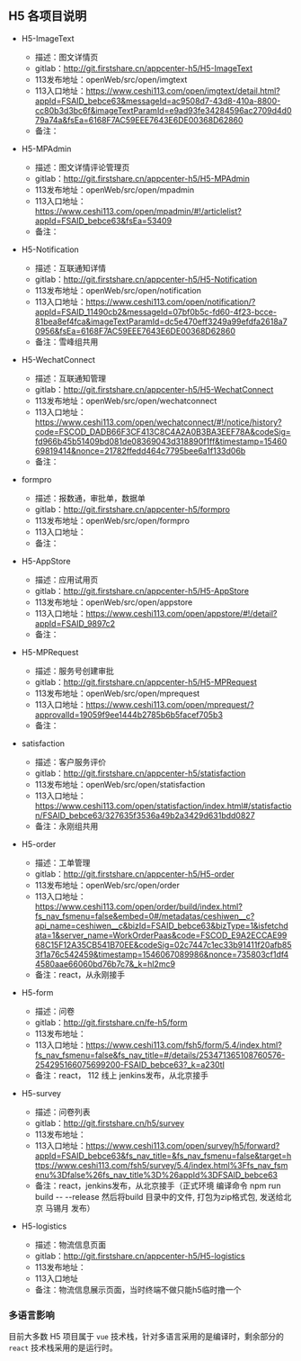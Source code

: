 ## H5 各项目说明

- H5-ImageText
    - 描述：图文详情页
    - gitlab：http://git.firstshare.cn/appcenter-h5/H5-ImageText
    - 113发布地址：openWeb/src/open/imgtext
    - 113入口地址：https://www.ceshi113.com/open/imgtext/detail.html?appId=FSAID_bebce63&messageId=ac9508d7-43d8-410a-8800-cc80b3d3bc6f&imageTextParamId=e9ad93fe34284596ac2709d4d079a74a&fsEa=6168F7AC59EEE7643E6DE00368D62860
    - 备注：

- H5-MPAdmin
    - 描述：图文详情评论管理页
    - gitlab：http://git.firstshare.cn/appcenter-h5/H5-MPAdmin
    - 113发布地址：openWeb/src/open/mpadmin
    - 113入口地址：https://www.ceshi113.com/open/mpadmin/#!/articlelist?appId=FSAID_bebce63&fsEa=53409
    - 备注：

- H5-Notification
    - 描述：互联通知详情
    - gitlab：http://git.firstshare.cn/appcenter-h5/H5-Notification
    - 113发布地址：openWeb/src/open/notification
    - 113入口地址：https://www.ceshi113.com/open/notification/?appId=FSAID_11490cb2&messageId=07bf0b5c-fd60-4f23-bcce-81bea8ef4fca&imageTextParamId=dc5e470eff3249a99efdfa2618a70956&fsEa=6168F7AC59EEE7643E6DE00368D62860
    - 备注：雪峰组共用

- H5-WechatConnect
    - 描述：互联通知管理
    - gitlab：http://git.firstshare.cn/appcenter-h5/H5-WechatConnect
    - 113发布地址：openWeb/src/open/wechatconnect
    - 113入口地址：https://www.ceshi113.com/open/wechatconnect/#!/notice/history?code=FSCOD_DADB66F3CF413C8C4A2A0B3BA3EEF78A&codeSig=fd966b45b51409bd081de08369043d318890f1ff&timestamp=1546069819414&nonce=21782ffedd464c7795bee6a1f133d06b
    - 备注：

- formpro
    - 描述：报数通，审批单，数据单
    - gitlab：http://git.firstshare.cn/appcenter-h5/formpro
    - 113发布地址：openWeb/src/open/formpro
    - 113入口地址：
    - 备注：

- H5-AppStore
    - 描述：应用试用页
    - gitlab：http://git.firstshare.cn/appcenter-h5/H5-AppStore
    - 113发布地址：openWeb/src/open/appstore
    - 113入口地址：https://www.ceshi113.com/open/appstore/#!/detail?appId=FSAID_9897c2
    - 备注：

- H5-MPRequest
    - 描述：服务号创建审批
    - gitlab：http://git.firstshare.cn/appcenter-h5/H5-MPRequest
    - 113发布地址：openWeb/src/open/mprequest
    - 113入口地址：https://www.ceshi113.com/open/mprequest/?approvalId=19059f9ee1444b2785b6b5facef705b3
    - 备注：

- satisfaction
    - 描述：客户服务评价
    - gitlab：http://git.firstshare.cn/appcenter-h5/statisfaction
    - 113发布地址：openWeb/src/open/statisfaction
    - 113入口地址：https://www.ceshi113.com/open/statisfaction/index.html#/statisfaction/FSAID_bebce63/327635f3536a49b2a3429d631bdd0827
    - 备注：永刚组共用

- H5-order
    - 描述：工单管理
    - gitlab：http://git.firstshare.cn/appcenter-h5/H5-order
    - 113发布地址：openWeb/src/open/order
    - 113入口地址：https://www.ceshi113.com/open/order/build/index.html?fs_nav_fsmenu=false&embed=0#/metadatas/ceshiwen__c?api_name=ceshiwen__c&bizId=FSAID_bebce63&bizType=1&isfetchdata=1&server_name=WorkOrderPaas&code=FSCOD_E9A2ECCAE9968C15F12A35CB541B70EE&codeSig=02c7447c1ec33b91411f20afb853f1a76c542459&timestamp=1546067089986&nonce=735803cf1df44580aae66060bd76b7c7&_k=hl2mc9
    - 备注：react，从永刚接手

- H5-form
    - 描述：问卷
    - gitlab：http://git.firstshare.cn/fe-h5/form
    - 113发布地址：
    - 113入口地址：https://www.ceshi113.com/fsh5/form/5.4/index.html?fs_nav_fsmenu=false&fs_nav_title=#/details/253471365108760576-254295166075699200-FSAID_bebce63?_k=a230tl
    - 备注：react， 112 线上 jenkins发布，从北京接手

- H5-survey
    - 描述：问卷列表
    - gitlab：http://git.firstshare.cn/h5/survey
    - 113发布地址：
    - 113入口地址：https://www.ceshi113.com/open/survey/h5/forward?appId=FSAID_bebce63&fs_nav_title=&fs_nav_fsmenu=false&target=https://www.ceshi113.com/fsh5/survey/5.4/index.html%3Ffs_nav_fsmenu%3Dfalse%26fs_nav_title%3D%26appId%3DFSAID_bebce63
    - 备注：react，jenkins发布，从北京接手（正式环境 编译命令 npm run build -- --release 然后将build 目录中的文件, 打包为zip格式包, 发送给北京 马锡月 发布）

- H5-logistics
    - 描述：物流信息页面
    - gitlab：http://git.firstshare.cn/appcenter-h5/H5-logistics
    - 113发布地址：
    - 113入口地址
    - 备注：物流信息展示页面，当时终端不做只能h5临时撸一个


### 多语言影响

目前大多数 H5 项目属于 `vue` 技术栈，针对多语言采用的是编译时，剩余部分的 `react` 技术栈采用的是运行时。